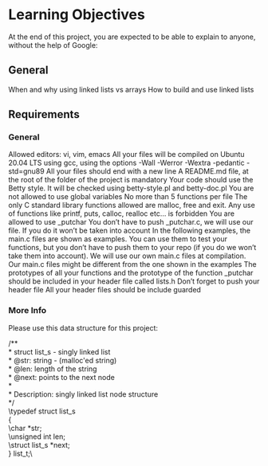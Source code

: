 # Learning Objectives

At the end of this project, you are expected to be able to explain to anyone, without the help of Google:

## General

When and why using linked lists vs arrays
How to build and use linked lists

## Requirements

### General
Allowed editors: vi, vim, emacs
All your files will be compiled on Ubuntu 20.04 LTS using gcc, using the options -Wall -Werror -Wextra -pedantic -std=gnu89
All your files should end with a new line
A README.md file, at the root of the folder of the project is mandatory
Your code should use the Betty style. It will be checked using betty-style.pl and betty-doc.pl
You are not allowed to use global variables
No more than 5 functions per file
The only C standard library functions allowed are malloc, free and exit. Any use of functions like printf, puts, calloc, realloc etc… is forbidden
You are allowed to use _putchar
You don’t have to push _putchar.c, we will use our file. If you do it won’t be taken into account
In the following examples, the main.c files are shown as examples. You can use them to test your functions, but you don’t have to push them to your repo (if you do we won’t take them into account). We will use our own main.c files at compilation. Our main.c files might be different from the one shown in the examples
The prototypes of all your functions and the prototype of the function _putchar should be included in your header file called lists.h
Don’t forget to push your header file
All your header files should be include guarded

### More Info
Please use this data structure for this project:

\/**\
\* struct list_s - singly linked list\
\* @str: string - (malloc'ed string)\
\* @len: length of the string\
\* @next: points to the next node\
\*\
\* Description: singly linked list node structure\
\*/\
\typedef struct list_s\
\{\
	\char *str;\
	\unsigned int len;\
	\struct list_s *next;\
\} list_t;\
